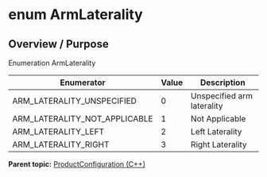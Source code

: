 # enum ArmLaterality

## Overview / Purpose

Enumeration ArmLaterality

|Enumerator|Value|Description|
|----------|-----|-----------|
|ARM\_LATERALITY\_UNSPECIFIED|0|Unspecified arm laterality|
|ARM\_LATERALITY\_NOT\_APPLICABLE|1|Not Applicable|
|ARM\_LATERALITY\_LEFT|2|Left Laterality|
|ARM\_LATERALITY\_RIGHT|3|Right Laterality|

**Parent topic:** [ProductConfiguration \(C++\)](../../summary_pages/ProductConfiguration.md)

